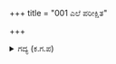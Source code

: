 +++
title = "001 ಎಲೆ ಪರೀಕ್ಷಿತ"

+++

<details><summary>ಗದ್ಯ (ಕ.ಗ.ಪ) </summary>

1. ಎಲೆ ಪರೀಕ್ಷಿತನ ಮಗನೇ ಕೇಳು ಧರ್ಮರಾಯನು, ಶ್ರೀಕೃಷ್ಣನು ಅರ್ಜುನನಿಗೆ ಒಲಿಯುತ್ತಾನೋ ಅಥವಾ ದುರ್ಯೋಧನನಿಗೆ  ಒಳಗಾಗುತ್ತಾನೋ ಎಂದು ತಿಳಿಯದೇ ವ್ಯಥೆಪಡುತ್ತಿರಲು ಅವನಿಗೆ (ಶುಭಸೂಚಕವಾಗಿ) ಬಲಗಣ್ಣು ಅದುರಿತು. ಎದುರಿಗೆ ಕೈಲಿ ಪ್ರಯಾಣದಿಂದ ಬಳಲಿದ ಒಬ್ಬನು ಕೈಗಳನ್ನು ಮುಗಿದುಕೊಂಡು ಬಂದನು.
</details>

